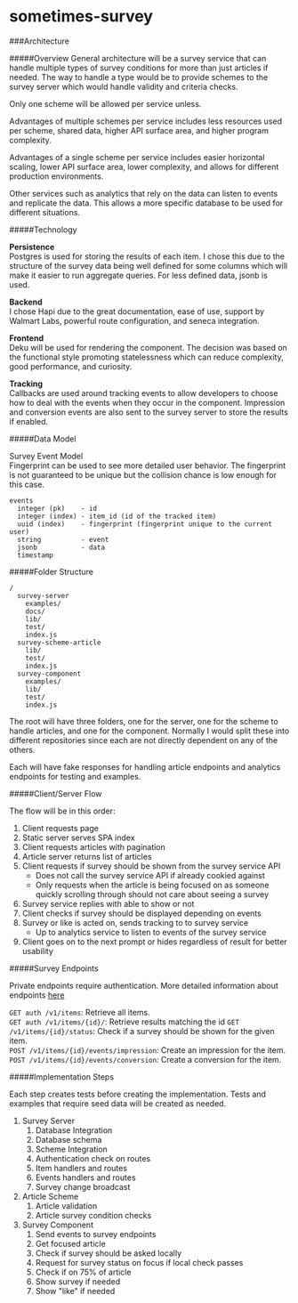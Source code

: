 # sometimes-survey

###Architecture

#####Overview
General architecture will be a survey service that can handle multiple types of survey conditions for more than just articles if needed. The way to handle a type would be to provide schemes to the survey server which would handle validity and criteria checks.

Only one scheme will be allowed per service unless.  

Advantages of multiple schemes per service includes less resources used per scheme, shared data, higher API surface area, and higher program complexity.

Advantages of a single scheme per service includes easier horizontal scaling, lower API surface area, lower complexity, and allows for different production  environments.

Other services such as analytics that rely on the data can listen to events and replicate the data. This allows a more specific database to be used for different situations.

#####Technology

**Persistence**   
Postgres is used for storing the results of each item. I chose this due to the structure of the survey data being well defined for some columns which will make it easier to run aggregate queries. For less defined data, jsonb is used.

**Backend**  
I chose Hapi due to the great documentation, ease of use, support by Walmart Labs, powerful route configuration, and seneca integration.

**Frontend**  
Deku will be used for rendering the component. The decision was based on the functional style promoting statelessness which can reduce complexity, good performance, and curiosity.

**Tracking**  
Callbacks are used around tracking events to allow developers to choose how to deal with the events when they occur in the component. Impression and conversion events are also sent to the survey server to store the results if enabled.

#####Data Model

Survey Event Model  
Fingerprint can be used to see more detailed user behavior. The fingerprint is not guaranteed to be unique but the collision chance is low enough for this case.

```
events
  integer (pk)    - id
  integer (index) - item_id (id of the tracked item)
  uuid (index)    - fingerprint (fingerprint unique to the current user)
  string          - event
  jsonb           - data
  timestamp
```

#####Folder Structure
```
/
  survey-server
    examples/
    docs/
    lib/
    test/
    index.js
  survey-scheme-article
    lib/
    test/
    index.js
  survey-component  
    examples/
    lib/
    test/
    index.js
```  

The root will have three folders, one for the server, one for the scheme to handle articles, and one for the component. Normally I would split these into different repositories since each are not directly dependent on any of the others.

Each will have fake responses for handling article endpoints and analytics endpoints for testing and examples.

#####Client/Server Flow

The flow will be in this order:

1. Client requests page
1. Static server serves SPA index
1. Client requests articles with pagination
1. Article server returns list of articles
1. Client requests if survey should be shown from the survey service API
    * Does not call the survey service API if already cookied against
    * Only requests when the article is being focused on as someone quickly scrolling through should not care about seeing a survey
1. Survey service replies with able to show or not
1. Client checks if survey should be displayed depending on events
1. Survey or like is acted on, sends tracking to to survey service
    * Up to analytics service to listen to events of the survey service
1. Client goes on to the next prompt or hides regardless of result for better usability

#####Survey Endpoints

Private endpoints require authentication.
More detailed information about endpoints [here][server-endpoints]

`GET auth /v1/items`: Retrieve all items.  
`GET auth /v1/items/{id}/`: Retrieve results matching the id
`GET /v1/items/{id}/status`:  Check if a survey should be shown for the given item.  
`POST /v1/items/{id}/events/impression`: Create an impression for the item.  
`POST /v1/items/{id}/events/conversion`: Create a conversion for the item.

#####Implementation Steps

Each step creates tests before creating the implementation. Tests and examples that require seed data will be created as needed.

1. Survey Server
    1. Database Integration
    1. Database schema
    1. Scheme Integration
    1. Authentication check on routes
    1. Item handlers and routes
    1. Events handlers and routes
    1. Survey change broadcast
1. Article Scheme
    1. Article validation
    1. Article survey condition checks
1. Survey Component
    1. Send events to survey endpoints
    1. Get focused article
    1. Check if survey should be asked locally
    1. Request for survey status on focus if local check passes
    1. Check if on 75% of article
    1. Show survey if needed
    1. Show "like" if needed



[server-endpoints]: https://github.com/mwgithub/sometimes-survey/blob/master/survey-server/docs/
